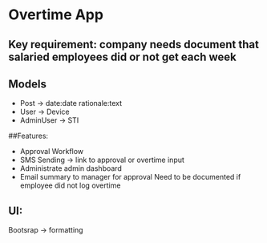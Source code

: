 # Overtime App 

## Key requirement: company needs document that salaried employees did or not get each week

## Models
- Post -> date:date rationale:text
- User -> Device
- AdminUser -> STI

##Features:
- Approval Workflow
- SMS Sending -> link to approval or overtime input
- Administrate admin dashboard
- Email summary to manager for approval Need to be documented if employee did not log overtime

## UI:
Bootsrap -> formatting
